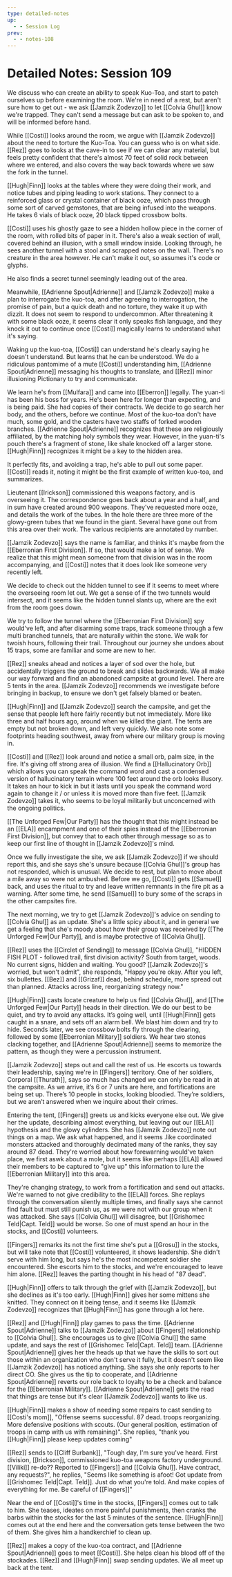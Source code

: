 ```yaml
---
type: detailed-notes
up:
  - - Session Log
prev:
  - - notes-108
---
```

# Detailed Notes: Session 109

We discuss who can create an ability to speak Kuo-Toa, and start to patch ourselves up before examining the room. We're in need of a rest, but aren't sure how to get out - we ask [[Jamzik Zodevzo]] to let [[Colvia Ghul]] know we're trapped. They can't send a message but can ask to be spoken to, and will be informed before hand. 

While [[Costi]] looks around the room, we argue with [[Jamzik Zodevzo]] about the need to torture the Kuo-Toa. You can guess who is on what side. [[Rez]] goes to looks at the cave-in to see if we can clear any material, but feels pretty confident that there's almost 70 feet of solid rock between where we entered, and also covers the way back towards where we saw the fork in the tunnel. 

[[Hugh|Finn]] looks at the tables where they were doing their work, and notice tubes and piping leading to work stations. They connect to a reinforced glass or crystal container of black ooze, which pass through some sort of carved gemstones, that are being infused into the weapons. He takes 6 vials of black ooze, 20 black tipped crossbow bolts.

[[Costi]] uses his ghostly gaze to see a hidden hollow piece in the corner of the room, with rolled bits of paper in it. There's also a weak section of wall, covered behind an illusion, with a small window inside. Looking through, he sees another tunnel with a stool and scrapped notes on the wall. There's no creature in the area however. He can't make it out, so assumes it's code or glyphs. 

He also finds a secret tunnel seemingly leading out of the area. 

Meanwhile, [[Adrienne Spout|Adrienne]] and [[Jamzik Zodevzo]] make a plan to interrogate the kuo-toa, and after agreeing to interrogation, the promise of pain, but a quick death and no torture, they wake it up with dizzit. It does not seem to respond to undercommon. After threatening it with some black ooze, it seems clear it only speaks fish language, and they knock it out to continue once [[Costi]] magically learns to understand what it's saying. 

Waking up the kuo-toa, [[Costi]] can understand he's clearly saying he doesn't understand. But learns that he can be understood. We do a ridiculous pantomime of a mute [[Costi]] understanding him, [[Adrienne Spout|Adrienne]] messaging his thoughts to translate, and [[Rez]] minor illusioning Pictionary to try and communicate. 

We learn he's from [[Mulfara]] and came into [[Eberron]] legally. The yuan-ti has been his boss for years. He's been here for longer than expecting, and is being paid. She had copies of their contracts. We decide to go search her body, and the others, before we continue. Most of the kuo-toa don't have much, some gold, and the casters have two staffs of forked wooden branches. [[Adrienne Spout|Adrienne]] recognizes that these are religiously affiliated, by the matching holy symbols they wear. However, in the yuan-ti's pouch there's a fragment of stone, like shale knocked off a larger stone. [[Hugh|Finn]] recognizes it might be a key to the hidden area. 

It perfectly fits, and avoiding a trap, he's able to pull out some paper. [[Costi]] reads it, noting it might be the first example of written kuo-toa, and summarizes. 

Lieutenant [[Irickson]] commissioned this weapons factory, and is overseeing it. The correspondence goes back about a year and a half, and in sum have created around 900 weapons. They've requested more ooze, and details the work of the tubes. In the hole there are three more of the glowy-green tubes that we found in the giant. Several have gone out from this area over their work. The various recipients are annotated by number. 

[[Jamzik Zodevzo]] says the name is familiar, and thinks it's maybe from the [[Eberronian First Division]]. If so, that would make a lot of sense. We realize that this might mean someone from that division was in the room accompanying, and [[Costi]] notes that it does look like someone very recently left. 

We decide to check out the hidden tunnel to see if it seems to meet where the overseeing room let out. We get a sense of if the two tunnels would intersect, and it seems like the hidden tunnel slants up, where are the exit from the room goes down. 

We try to follow the tunnel where the [[Eberronian First Division]] spy would've left, and after disarming some traps, track someone through a few multi branched tunnels, that are naturally within the stone. We walk for twoish hours, following their trail. Throughout our journey she undoes about 15 traps, some are familiar and some are new to her. 

[[Rez]] sneaks ahead and notices a layer of sod over the hole, but accidentally triggers the ground to break and slides backwards. We all make our way forward and find an abandoned campsite at ground level. There are 5 tents in the area. [[Jamzik Zodevzo]] recommends we investigate before bringing in backup, to ensure we don't get falsely blamed or beaten. 

[[Hugh|Finn]] and [[Jamzik Zodevzo]] search the campsite, and get the sense that people left here fairly recently but not immediately. More like three and half hours ago, around when we killed the giant. The tents are empty but not broken down, and left very quickly. We also note some footprints heading southwest, away from where our military group is moving in. 

[[Costi]] and [[Rez]] look around and notice a small orb, palm size, in the fire. It's giving off strong area of illusion. We find a [[Hallucinatory Orb]] which allows you can speak the command word and cast a condensed version of hallucinatory terrain where 100 feet around the orb looks illusory. It takes an hour to kick in but it lasts until you speak the command word again to change it / or unless it is moved more than five feet. [[Jamzik Zodevzo]] takes it, who seems to be loyal militarily but unconcerned with the ongoing politics. 

[[The Unforged Few|Our Party]] has the thought that this might instead be an [[ELA]] encampment and one of their spies instead of the [[Eberronian First Division]], but convey that to each other through message so as to keep our first line of thought in [[Jamzik Zodevzo]]'s mind. 

Once we fully investigate the site, we ask [[Jamzik Zodevzo]] if we should report this, and she says she's unsure because [[Colvia Ghul]]'s group has not responded, which is unusual. We decide to rest, but plan to move about a mile away so were not ambushed. Before we go, [[Costi]] gets [[Samuel]] back, and uses the ritual to try and leave written remnants in the fire pit as a warning. After some time, he send [[Samuel]] to bury some of the scraps in the other campsites fire.

The next morning, we try to get [[Jamzik Zodevzo]]'s advice on sending to [[Colvia Ghul]] as an update. She's a little spicy about it, and in general we get a feeling that she's moody about how their group was received by [[The Unforged Few|Our Party]], and is maybe protective of [[Colvia Ghul]]. 

[[Rez]] uses the [[Circlet of Sending]] to message [[Colvia Ghul]], "HIDDEN FISH PLOT - followed trail, first division activity? South from target, woods. No current signs, hidden and waiting. You good? [[Jamzik Zodevzo]]'s worried, but won't admit", she responds, "Happy you're okay. After you left, six bullettes. [[Bez]] and [[Grizaf]] dead, behind schedule, more spread out than planned. Attacks across line, reorganizing strategy now."

[[Hugh|Finn]] casts locate creature to help us find [[Colvia Ghul]], and [[The Unforged Few|Our Party]] heads in their direction. We do our best to be quiet, and try to avoid any attacks. It’s going well, until [[Hugh|Finn]] gets caught in a snare, and sets off an alarm bell. We blast him down and try to hide. Seconds later, we see crossbow bolts fly through the clearing, followed by some [[Eberronian Military]] soldiers. We hear two stones clacking together, and [[Adrienne Spout|Adrienne]] seems to memorize the pattern, as though they were a percussion instrument.

[[Jamzik Zodevzo]] steps out and call the rest of us. He escorts us towards their leadership, saying we're in [[Fingers]] territory. One of her soldiers, Corporal [[Thurath]], says so much has changed we can only be read in at the campsite. As we arrive, it’s 6 or 7 units are here, and fortifications are being set up. There’s 10 people in stocks, looking bloodied. They’re soldiers, but we aren’t answered when we inquire about their crimes. 

Entering the tent, [[Fingers]] greets us and kicks everyone else out. We give her the update, describing almost everything, but leaving out our [[ELA]] hypothesis and the glowy cylinders. She has [[Jamzik Zodevzo]] note out things on a map. We ask what happened, and it seems .like coordinated monsters attacked and thoroughly decimated many of the ranks, they say around 87 dead. They're worried about how forewarning would've taken place, we first aswk about a mole, but it seems like perhaps [[ELA]] allowed their members to be captured to "give up" this information to lure the [[Eberronian Military]] into this area.

They're changing strategy, to work from a fortification and send out attacks. We're warned to not give credibility to the [[ELA]] forces. She replays through the conversation silently multiple times, and finally says she cannot find fault but must still punish us, as we were not with our group when it was attacked. She says [[Colvia Ghul]] will disagree, but [[Grishomec Teld|Capt. Teld]] would be worse. So one of must spend an hour in the stocks, and [[Costi]] volunteers. 

[[Fingers]] remarks its not the first time she's put a [[Grosu]] in the stocks, but will take note that [[Costi]] volunteered, it shows leadership. She didn't serve with him long, but says he's the most incompetent soldier she encountered. She escorts him to the stocks, and we're encouraged to leave him alone. [[Rez]] leaves the parting thought in his head of "87 dead".

[[Hugh|Finn]] offers to talk through the grief with [[Jamzik Zodevzo]], but she declines as it's too early. [[Hugh|Finn]] gives her some mittens she knitted. They connect on it being tense, and it seems like [[Jamzik Zodevzo]] recognizes that [[Hugh|Finn]] has gone through a lot here. 

[[Rez]] and [[Hugh|Finn]] play games to pass the time. [[Adrienne Spout|Adrienne]] talks to [[Jamzik Zodevzo]] about [[Fingers]] relationship to [[Colvia Ghul]]. She encourages us to give [[Colvia Ghul]] the same update, and says the rest of [[Grishomec Teld|Capt. Teld]] team. [[Adrienne Spout|Adrienne]] gives her the heads up that we have the skills to sort out those within an organization who don't serve it fully, but it doesn't seem like [[Jamzik Zodevzo]] has noticed anything. She says she only reports to her direct CO. She gives us the tip to cooperate, and [[Adrienne Spout|Adrienne]] reverts our role back to loyalty to be a check and balance for the [[Eberronian Military]]. [[Adrienne Spout|Adrienne]] gets the read that things are tense but it's clear [[Jamzik Zodevzo]] wants to like us.

[[Hugh|Finn]] makes a show of needing some repairs to cast sending to [[Costi's mom]], "Offense seems successful. 87 dead. troops reorganizing. More defensive positions with scouts. (Our general position, estimation of troops in camp with us with remaining)". She replies, "thank you [[Hugh|Finn]] please keep updates coming"

[[Rez]] sends to [[Cliff Burbank]], "Tough day, I'm sure you've heard. First division, [[Irickson]], commissioned kuo-toa weapons factory underground. [[Viliki]] re-do?? Reported to [[Fingers]] and [[Colvia Ghul]]. Have contract, any requests?", he replies, "Seems like something is afoot! Got update from [[Grishomec Teld|Capt. Teld]]. Just do what you're told. And make copies of everything for me. Be careful of [[Fingers]]"

Near the end of [[Costi]]'s time in the stocks, [[Fingers]] comes out to talk to him. She teases, ideates on more painful punishments, then cranks the barbs within the stocks for the last 5 minutes of the sentence. [[Hugh|Finn]] comes out at the end here and the conversation gets tense between the two of them. She gives him a handkerchief to clean up. 

[[Rez]] makes a copy of the kuo-toa contract, and [[Adrienne Spout|Adrienne]] goes to meet [[Costi]]. She helps clean his blood off of the stockades. [[Rez]] and [[Hugh|Finn]] swap sending updates. We all meet up back at the tent.



















